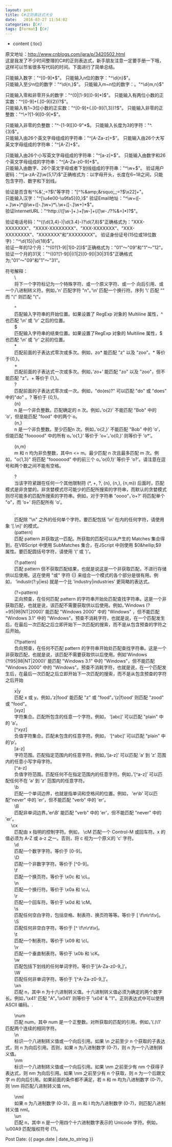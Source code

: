 ```yaml
---
layout: post
title: C#正则表达式大全
date:   2016-03-27 11:54:02
categories: [C#]   
tags: [Format] [C#]
---
```


* content
{:toc}

原文地址：http://www.cnblogs.com/jara/p/3420502.html   
这是我发了不少时间整理的C#的正则表达式，新手朋友注意一定要手册一下哦，这样可以节省很多写代码的时间。下面进行了简单总结。   

只能输入数字："^[0-9]*$"。     
只能输入n位的数字："^\d{n}$"。    
只能输入至少n位的数字："^\d{n,}$"。     
只能输入m~n位的数字：。"^\d{m,n}$"     

只能输入零和非零开头的数字："^(0|[1-9][0-9]*)$"。     
只能输入有两位小数的正实数："^[0-9]+(.[0-9]{2})?$"。     
只能输入有1~3位小数的正实数："^[0-9]+(.[0-9]{1,3})?$"。     
只能输入非零的正整数："^\+?[1-9][0-9]*$"。     

只能输入非零的负整数："^\-[1-9][]0-9"*$。     
只能输入长度为3的字符："^.{3}$"。     
只能输入由26个英文字母组成的字符串："^[A-Za-z]+$"。     
只能输入由26个大写英文字母组成的字符串："^[A-Z]+$"。     

只能输入由26个小写英文字母组成的字符串："^[a-z]+$"。     
只能输入由数字和26个英文字母组成的字符串："^[A-Za-z0-9]+$"。     
只能输入由数字、26个英文字母或者下划线组成的字符串："^\w+$"。     
验证用户密码："^[a-zA-Z]\w{5,17}$"正确格式为：以字母开头，长度在6~18之间，只能包含字符、数字和下划线。     

验证是否含有^%&amp;&rsquo;,;=?$\"等字符："[^%&amp;&rsquo;,;=?$\x22]+"。     
只能输入汉字："^[\u4e00-\u9fa5]{0,}$"     
验证Email地址："^\w+([-+.]\w+)*@\w+([-.]\w+)*\.\w+([-.]\w+)*$"。     
验证InternetURL："^http://([\w-]+\.)+[\w-]+(/[\w-./?%&amp;=]*)?$"。     

验证电话号码："^(\(\d{3,4}-)|\d{3.4}-)?\d{7,8}$"正确格式为："XXX-XXXXXXX"、"XXXX-XXXXXXXX"、"XXX-XXXXXXX"、"XXX-XXXXXXXX"、"XXXXXXX"和"XXXXXXXX"。     
验证身份证号(15位或18位数字)："^\d{15}|\d{18}$"。     
验证一年的12个月："^(0?[1-9]|1[0-2])$"正确格式为："01"～"09"和"1"～"12"。     
验证一个月的31天："^((0?[1-9])|((1|2)[0-9])|30|31)$"正确格式为;"01"～"09"和"1"～"31"。     


符号解释：    
　　\     
　　将下一个字符标记为一个特殊字符、或一个原义字符、或一个 向后引用、或一个八进制转义符。例如，&rsquo;n&rsquo; 匹配字符 "n"。&rsquo;\n&rsquo; 匹配一个换行符。序列 &rsquo;\\&rsquo; 匹配 "\" 而 "\(" 则匹配 "("。     

　　^     
　　匹配输入字符串的开始位置。如果设置了 RegExp 对象的 Multiline 属性，^ 也匹配 &rsquo;\n&rsquo; 或 &rsquo;\r&rsquo; 之后的位置。     
　　$     
　　匹配输入字符串的结束位置。如果设置了RegExp 对象的 Multiline 属性，$ 也匹配 &rsquo;\n&rsquo; 或 &rsquo;\r&rsquo; 之前的位置。     
　　*     
　　匹配前面的子表达式零次或多次。例如，zo* 能匹配 "z" 以及 "zoo"。* 等价于{0,}。     
　　+     
　　匹配前面的子表达式一次或多次。例如，&rsquo;zo+&rsquo; 能匹配 "zo" 以及 "zoo"，但不能匹配 "z"。+ 等价于 {1,}。     
　　?     
　　匹配前面的子表达式零次或一次。例如，"do(es)?" 可以匹配 "do" 或 "does" 中的"do" 。? 等价于 {0,1}。     
　　{n}     
　　n 是一个非负整数。匹配确定的 n 次。例如，&rsquo;o{2}&rsquo; 不能匹配 "Bob" 中的 &rsquo;o&rsquo;，但是能匹配 "food" 中的两个 o。     
　　{n,}     
　　n 是一个非负整数。至少匹配n 次。例如，&rsquo;o{2,}&rsquo; 不能匹配 "Bob" 中的 &rsquo;o&rsquo;，但能匹配 "foooood" 中的所有 o。&rsquo;o{1,}&rsquo; 等价于 &rsquo;o+&rsquo;。&rsquo;o{0,}&rsquo; 则等价于 &rsquo;o*&rsquo;。     

　　{n,m}     
　　m 和 n 均为非负整数，其中n &lt;= m。最少匹配 n 次且最多匹配 m 次。例如，"o{1,3}" 将匹配 "fooooood" 中的前三个 o。&rsquo;o{0,1}&rsquo; 等价于 &rsquo;o?&rsquo;。请注意在逗号和两个数之间不能有空格。     

　　?     
　　当该字符紧跟在任何一个其他限制符 (*, +, ?, {n}, {n,}, {n,m})  后面时，匹配模式是非贪婪的。非贪婪模式尽可能少的匹配所搜索的字符串，而默认的贪婪模式则尽可能多的匹配所搜索的字符串。例如，对于字符串 "oooo"，&rsquo;o+?&rsquo; 将匹配单个 "o"，而 &rsquo;o+&rsquo; 将匹配所有 &rsquo;o&rsquo;。     

　　.     
　　匹配除 "\n" 之外的任何单个字符。要匹配包括 &rsquo;\n&rsquo; 在内的任何字符，请使用象 &rsquo;[.\n]&rsquo; 的模式。     
　　(pattern)     
　　匹配 pattern 并获取这一匹配。所获取的匹配可以从产生的 Matches 集合得到，在VBScript 中使用 SubMatches 集合，在JScript 中则使用 $0&hellip;$9 属性。要匹配圆括号字符，请使用 &rsquo;\(&rsquo; 或 &rsquo;\)&rsquo;。     

　　(?:pattern)     
　　匹配 pattern 但不获取匹配结果，也就是说这是一个非获取匹配，不进行存储供以后使用。这在使用 "或" 字符 (|) 来组合一个模式的各个部分是很有用。例如， &rsquo;industr(?:y|ies) 就是一个比 &rsquo;industry|industries&rsquo; 更简略的表达式。    
 
　　(?=pattern)     
　　正向预查，在任何匹配 pattern 的字符串开始处匹配查找字符串。这是一个非获取匹配，也就是说，该匹配不需要获取供以后使用。例如，&rsquo;Windows (?=95|98|NT|2000)&rsquo; 能匹配 "Windows 2000" 中的 "Windows" ，但不能匹配 "Windows 3.1" 中的   "Windows"。预查不消耗字符，也就是说，在一个匹配发生后，在最后一次匹配之后立即开始下一次匹配的搜索，而不是从包含预查的字符之后开始。     

　　(?!pattern)     
　　负向预查，在任何不匹配 pattern 的字符串开始处匹配查找字符串。这是一个非获取匹配，也就是说，该匹配不需要获取供以后使用。例如&rsquo;Windows (?!95|98|NT|2000)&rsquo; 能匹配 "Windows 3.1" 中的 "Windows"，但不能匹配 "Windows 2000" 中的 "Windows"。预查不消耗字符，也就是说，在一个匹配发生后，在最后一次匹配之后立即开始下一次匹配的搜索，而不是从包含预查的字符之后开始    
 
　　x|y     
　　匹配 x 或 y。例如，&rsquo;z|food&rsquo; 能匹配 "z" 或 "food"。&rsquo;(z|f)ood&rsquo; 则匹配 "zood" 或 "food"。     
　　[xyz]     
　　字符集合。匹配所包含的任意一个字符。例如， &rsquo;[abc]&rsquo; 可以匹配 "plain" 中的 &rsquo;a&rsquo;。     
　　[^xyz]     
　　负值字符集合。匹配未包含的任意字符。例如， &rsquo;[^abc]&rsquo; 可以匹配 "plain" 中的&rsquo;p&rsquo;。     
　　[a-z]     
　　字符范围。匹配指定范围内的任意字符。例如，&rsquo;[a-z]&rsquo; 可以匹配 &rsquo;a&rsquo; 到 &rsquo;z&rsquo; 范围内的任意小写字母字符。     
　　[^a-z]     
　　负值字符范围。匹配任何不在指定范围内的任意字符。例如，&rsquo;[^a-z]&rsquo; 可以匹配任何不在 &rsquo;a&rsquo; 到 &rsquo;z&rsquo; 范围内的任意字符。     
　　\b     
　　匹配一个单词边界，也就是指单词和空格间的位置。例如， &rsquo;er\b&rsquo; 可以匹配"never" 中的 &rsquo;er&rsquo;，但不能匹配 "verb" 中的 &rsquo;er&rsquo;。     
　　\B     
　　匹配非单词边界。&rsquo;er\B&rsquo; 能匹配 "verb" 中的 &rsquo;er&rsquo;，但不能匹配 "never" 中的 &rsquo;er&rsquo;。     
　 \cx     
　　匹配由 x 指明的控制字符。例如， \cM 匹配一个 Control-M 或回车符。x 的值必须为 A-Z 或 a-z 之一。否则，将 c 视为一个原义的 &rsquo;c&rsquo; 字符。     
　　\d     
　　匹配一个数字字符。等价于 [0-9]。     
　　\D     
　　匹配一个非数字字符。等价于 [^0-9]。     
　　\f     
　　匹配一个换页符。等价于 \x0c 和 \cL。     
　　\n     
　　匹配一个换行符。等价于 \x0a 和 \cJ。     
　　\r     
　　匹配一个回车符。等价于 \x0d 和 \cM。     
　　\s     
　　匹配任何空白字符，包括空格、制表符、换页符等等。等价于 [ \f\n\r\t\v]。     
　　\S     
　　匹配任何非空白字符。等价于 [^ \f\n\r\t\v]。     
　　\t     
　　匹配一个制表符。等价于 \x09 和 \cI。     
　　\v     
　　匹配一个垂直制表符。等价于 \x0b 和 \cK。     
　　\w     
　　匹配包括下划线的任何单词字符。等价于&rsquo;[A-Za-z0-9_]&rsquo;。     
　　\W     
　　匹配任何非单词字符。等价于 &rsquo;[^A-Za-z0-9_]&rsquo;。     
　　\xn     
　　匹配 n，其中 n 为十六进制转义值。十六进制转义值必须为确定的两个数字长。例如，&rsquo;\x41&rsquo; 匹配 "A"。&rsquo;\x041&rsquo; 则等价于 &rsquo;\x04&rsquo; &amp; "1"。正则表达式中可以使用 ASCII 编码。.     

　　\num     
　　匹配 num，其中 num 是一个正整数。对所获取的匹配的引用。例如，&rsquo;(.)\1&rsquo; 匹配两个连续的相同字符。     
　　\n     
　　标识一个八进制转义值或一个向后引用。如果 \n 之前至少 n 个获取的子表达式，则 n 为向后引用。否则，如果 n 为八进制数字 (0-7)，则 n 为一个八进制转义值。     
　　\nm     
　　标识一个八进制转义值或一个向后引用。如果 \nm 之前至少有 nm 个获得子表达式，则 nm 为向后引用。如果 \nm 之前至少有 n 个获取，则 n 为一个后跟文字 m 的向后引用。如果前面的条件都不满足，若 n 和 m 均为八进制数字 (0-7)，则 \nm 将匹配八进制转义值 nm。     

　　\nml     
　　如果 n 为八进制数字 (0-3)，且 m 和 l 均为八进制数字 (0-7)，则匹配八进制转义值 nml。     
　　\un     
　　匹配 n，其中 n 是一个用四个十六进制数字表示的 Unicode 字符。例如， \u00A9 匹配版权符号 (?)。     
  
Post Date: {{ page.date | date_to_string }}  